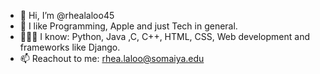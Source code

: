 - 👋 Hi, I’m @rhealaloo45
- 👀 I like Programming, Apple and just Tech in general.
- 👩🏻‍💻 I know: Python, Java ,C, C++, HTML, CSS, Web development and frameworks like Django.
- 📫 Reachout to me: rhea.laloo@somaiya.edu

<!---
rhealaloo45/rhealaloo45 is a ✨ special ✨ repository because its `README.md` (this file) appears on your GitHub profile.
You can click the Preview link to take a look at your changes.
--->
